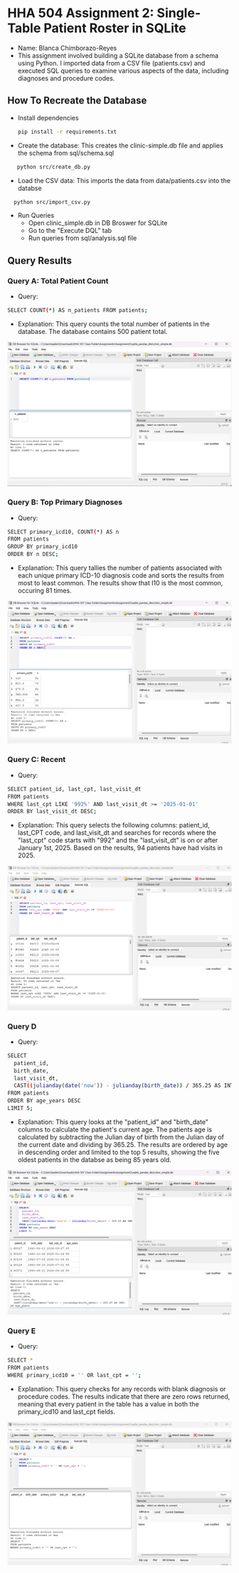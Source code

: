 # HHA 504 Assignment 2: Single-Table Patient Roster in SQLite
- Name: Blanca Chimborazo-Reyes
- This assignment involved building a SQLite database from a schema using Python. I imported data from a CSV file (patients.csv) and executed SQL queries to examine various aspects of the data, including diagnoses and procedure codes.

## How To Recreate the Database
- Install dependencies
   ```bash
   pip install -r requirements.txt
   ```
- Create the database: This creates the clinic-simple.db file and applies the schema from sql/schema.sql
```bash
   python src/create_db.py
   ```
- Load the CSV data: This imports the data from data/patients.csv into the databse
 ```bash
   python src/import_csv.py
   ```
- Run Queries
    - Open clinic_simple.db in DB Broswer for SQLite
    - Go to the "Execute DQL" tab
    - Run queries from sql/analysis.sql file

## Query Results
### Query A: Total Patient Count
- Query:

```bash
SELECT COUNT(*) AS n_patients FROM patients;
   ```
- Explanation: This query counts the total number of patients in the database. The database contains 500 patient total. 

![QueryA](images/pic1.png)

### Query B: Top Primary Diagnoses
- Query:

```bash
SELECT primary_icd10, COUNT(*) AS n
FROM patients
GROUP BY primary_icd10
ORDER BY n DESC;
   ```
- Explanation: This query tallies the number of patients associated with each unique primary ICD-10 diagnosis code and sorts the results from most to least common. The results show that I10 is the most common, occuring 81 times. 

![QueryB](images/pic2.png)

### Query C: Recent 
- Query:

```bash
SELECT patient_id, last_cpt, last_visit_dt
FROM patients
WHERE last_cpt LIKE '992%' AND last_visit_dt >= '2025-01-01'
ORDER BY last_visit_dt DESC;
   ```
- Explanation: This query selects the following columns: patient_id, last_CPT code, and last_visit_dt and searches for records where the "last_cpt" code starts with "992" and the "last_visit_dt" is on or after January 1st, 2025. Based on the results, 94 patients
have had visits in 2025.  

![QueryC](images/pic3.png)

### Query D
- Query:

```bash
SELECT
  patient_id,
  birth_date,
  last_visit_dt,
  CAST((julianday(date('now')) - julianday(birth_date)) / 365.25 AS INT) AS age_years
FROM patients
ORDER BY age_years DESC
LIMIT 5;
   ```
- Explanation: This query looks at the "patient_id" and "birth_date" columns to calculate the patient's current age. The patients age is calculated by subtracting the Julian day of birth from the Julian day of the current date and dividing by 365.25. The results are ordered by age in descending order and limited to the top 5 results, showing the five oldest patients in the databse as being 85 years old. 


![QueryD](images/pic4.png)

### Query E
- Query:

```bash
SELECT *
FROM patients
WHERE primary_icd10 = '' OR last_cpt = '';
   ```
- Explanation: This query checks for any records with blank diagnosis or procedure codes. The results indicate that there are zero rows returned, meaning that every patient in the table has a value in both the primary_icd10 and last_cpt fields.

![QueryE](images/pic5.png)